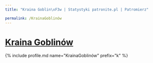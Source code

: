 ```yaml
---
title: "Kraina Goblin\xF3w | Statystyki patronite.pl | Patromierz"

permalink: /KrainaGoblinów
---
```


# [Kraina Goblinów](https://patronite.pl/KrainaGoblinów)

{% include profile.md name="KrainaGoblinów" prefix="k" %}
